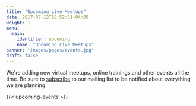 ```yaml
---
title: "Upcoming Live Meetups"
date: 2017-07-12T18:52:51-04:00
weight: 1
menu:
  main:
    identifier: upcoming
    name: "Upcoming Live Meetups"
banner: "images/pages/events.jpg"
draft: false
---
```


We're adding new virtual meetups, online trainings and other events all the time. Be sure to [subscribe](/subscribe/) to our mailing list to be notified about everything we are planning.

{{< upcoming-events >}}
